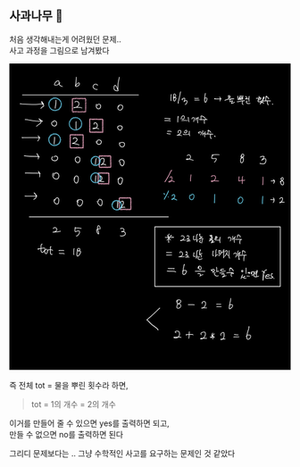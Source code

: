 ## 사과나무 🍏

처음 생각해내는게 어려웠던 문제..   
사고 과정을 그림으로 남겨봤다

![img.png](img.png)


즉 전체 tot = 물을 뿌린 횟수라 하면,   

> tot = 1의 개수 = 2의 개수

이거를 만들어 줄 수 있으면 yes를 출력하면 되고,   
만들 수 없으면 no를 출력하면 된다   

그리디 문제보다는 .. 그냥 수학적인 사고를 요구하는 문제인 것 같았다